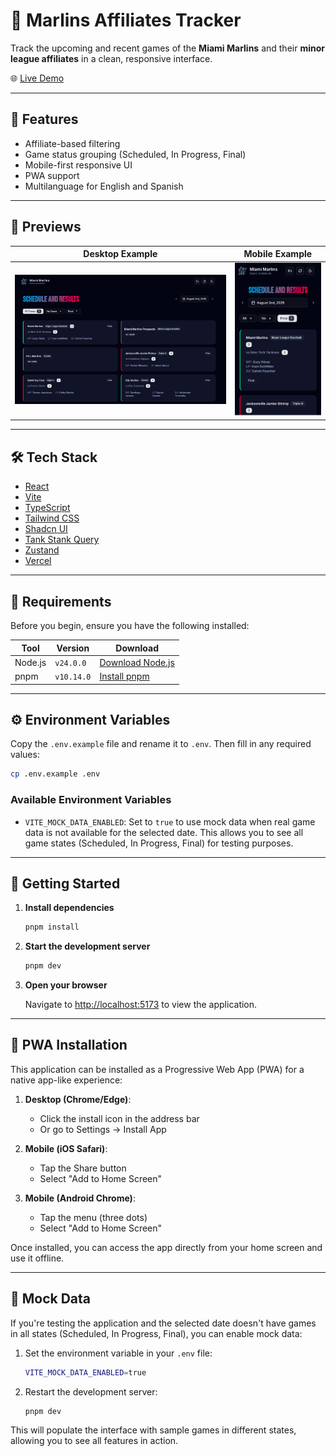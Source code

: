 # 🐬 Marlins Affiliates Tracker

Track the upcoming and recent games of the **Miami Marlins** and their **minor league affiliates** in a clean, responsive interface.

🌐 [Live Demo](https://marlins-affiliates-tracker.vercel.app)

---

## 🚀 Features

- Affiliate-based filtering
- Game status grouping (Scheduled, In Progress, Final)
- Mobile-first responsive UI
- PWA support
- Multilanguage for English and Spanish
---

## 📸 Previews

| Desktop Example | Mobile Example |
|-----------------|----------------|
| ![Desktop View](/public/docs/desktop.png) | ![Mobile View](/public/docs/mobile.png) |

---

## 🛠️ Tech Stack

- [React](https://reactjs.org/)
- [Vite](https://vitejs.dev/)
- [TypeScript](https://www.typescriptlang.org/)
- [Tailwind CSS](https://tailwindcss.com/)
- [Shadcn UI](https://ui.shadcn.com/)
- [Tank Stank Query](https://tanstack.com/query/v5/docs/framework/react/overview)
- [Zustand](https://zustand-demo.pmnd.rs/)
- [Vercel](https://vercel.com/)

---

## 🧰 Requirements

Before you begin, ensure you have the following installed:

| Tool | Version | Download |
|------|---------|----------|
| Node.js | `v24.0.0` | [Download Node.js](https://nodejs.org/en/download/current) |
| pnpm | `v10.14.0` | [Install pnpm](https://pnpm.io/installation) |

---

## ⚙️ Environment Variables

Copy the `.env.example` file and rename it to `.env`. Then fill in any required values:

```bash
cp .env.example .env
```

### Available Environment Variables

- `VITE_MOCK_DATA_ENABLED`: Set to `true` to use mock data when real game data is not available for the selected date. This allows you to see all game states (Scheduled, In Progress, Final) for testing purposes.

---

## 🚀 Getting Started

1. **Install dependencies**
   ```bash
   pnpm install
   ```

2. **Start the development server**
   ```bash
   pnpm dev
   ```

3. **Open your browser**
   
   Navigate to [http://localhost:5173](http://localhost:5173) to view the application.

---

## 📱 PWA Installation

This application can be installed as a Progressive Web App (PWA) for a native app-like experience:

1. **Desktop (Chrome/Edge)**:
   - Click the install icon in the address bar
   - Or go to Settings → Install App

2. **Mobile (iOS Safari)**:
   - Tap the Share button
   - Select "Add to Home Screen"

3. **Mobile (Android Chrome)**:
   - Tap the menu (three dots)
   - Select "Add to Home Screen"

Once installed, you can access the app directly from your home screen and use it offline.

---

## 🧪 Mock Data

If you're testing the application and the selected date doesn't have games in all states (Scheduled, In Progress, Final), you can enable mock data:

1. Set the environment variable in your `.env` file:
   ```bash
   VITE_MOCK_DATA_ENABLED=true
   ```

2. Restart the development server:
   ```bash
   pnpm dev
   ```

This will populate the interface with sample games in different states, allowing you to see all features in action.

